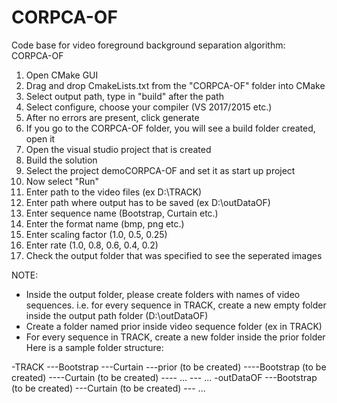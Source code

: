 # CORPCA-OF
Code base for video foreground background separation algorithm: CORPCA-OF

1. Open CMake GUI
2. Drag and drop CmakeLists.txt from the "CORPCA-OF" folder into CMake
3. Select output path, type in "build" after the path
4. Select configure, choose your compiler (VS 2017/2015 etc.)
5. After no errors are present, click generate
6. If you go to the CORPCA-OF folder, you will see a build folder created, open it
7. Open the visual studio project that is created
8. Build the solution
9. Select the project demoCORPCA-OF and set it as start up project
10. Now select "Run"
11. Enter path to the video files (ex D:\TRACK)
12. Enter path where output has to be saved (ex D:\outDataOF)
13. Enter sequence name (Bootstrap, Curtain etc.)
14. Enter the format name (bmp, png etc.)
14. Enter scaling factor (1.0, 0.5, 0.25)
15. Enter rate (1.0, 0.8, 0.6, 0.4, 0.2)
16. Check the output folder that was specified to see the seperated images

NOTE: 
* Inside the output folder, please create folders with names of video sequences. i.e. for every sequence in TRACK, create a new empty folder inside the output path folder (D:\outDataOF)
* Create a folder named prior inside video sequence folder (ex in TRACK)
* For every sequence in TRACK, create a new folder inside the prior folder
Here is a sample folder structure:

-TRACK
---Bootstrap
---Curtain
---prior (to be created)
----Bootstrap (to be created)
----Curtain (to be created)
---- ...
--- ...
-outDataOF
---Bootstrap (to be created)
---Curtain (to be created)
--- ...
